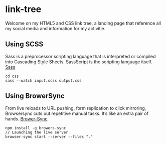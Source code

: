 # link-tree
Welcome on my HTML5 and CSS link tree, a landing page that reference all my social media and information for my activitie. 

## Using SCSS 
Sass is a preprocessor scripting language that is interpreted or compiled into Cascading Style Sheets. SassScript is the scripting language itself. [Sass](https://sass-lang.com/)
```
cd css
sass --watch input.scss output.css
```

## Using BrowerSync
From live reloads to URL pushing, form replication to click mirroring, Browsersync cuts out repetitive manual tasks. It’s like an extra pair of hands. [Brower-Sync](https://browsersync.io/)
```
npm install -g browers-sync
// Launching the live server 
browser-sync start --server --files "."
```